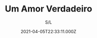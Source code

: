---
id: 'bc1486d7-7863-4019-b754-2d0bc94c6df3'
type: 'movie' # Filme, Série, Anime
title: "Um Amor Verdadeiro"
synopsis: ["A escritora Ellen Gulden é filha de um dos mais respeitados jornalistas americanos, George Gulden, que tem dificuldade de demonstrar seu amor, e de Kate Gulden, que é totalmente aberta. Quando a mãe é diagnosticada com câncer, Ellen precisa intervir e acabará aprendendo mais sobre si mesma e sua família e a idiossincracia do estilo de vida.",
]
originalTitle: "One True Thing"
date: '2021-04-05T22:33:11.000Z'
update: '2021-04-05T22:33:11.000Z'
releaseDate: '1998-09-18T03:00:00.000Z'
imdb:
  rating: '7' # 8.5
  id: '' # tt0470752
duration: '2h 7m'
trailer:
  urls: [
    '',
  ]
tags: ['720p']
genre: ['Drama', 'Romance'] #
quality: 'HDTV 720p' # BluRay, WEB-DL, HDTV, WEB-DL4K, WEB-DLe
format: 'Mp4' # MKV, MP4, TS
audio: 'Português' # Dublado, Legendado, Dual Audio, Dub & Leg
subtitle: 'S/L' # Português, inglês,
size: '1.90 GB' # 4.8 GB
audioQuality: 10
videoQuality: 10
directors: []
#  - name: 'Lana Wachowski'
#    image: ''
#  - name: 'Lilly Wachowski'
#    image: ''
cast: []
#  - name: 'Keanu Reeves'
#    image: ''
#    characterName: 'Neo'
writers: []
#  - name: ''
#    image: ''
maturityRating:
  age: '' # L , 10, 12, 14, 16, 18
  topics: [''] # Violence, Illegal drugs, Inappropriate Language, Legal Drugs, Sexual Content, Extreme Violence
###########################################
download:
  
  - url: 'magnet:?xt=urn:btih:A3A74886BD9FB883BBFBEC8B6EC15B459A0E0307&dn=Um%20Amor%20Verdadeiro%201998%20%28720p%29%20DUBLADO%20WWW.LAPUMiAFiLMES.COM&tr=udp%3a%2f%2ftracker.openbittorrent.com%3a80%2fannounce&tr=udp%3a%2f%2ftracker.opentrackr.org%3a1337%2fannounce&tr=udp%3a%2f%2ftracker.coppersurfer.tk%3a6969%2fannounce&tr=udp%3a%2f%2ftracker.trackerfix.com%3a82%2fannounce&tr=udp%3a%2f%2ftracker.leechers-paradise.org%3a6969%2fannounce&tr=udp%3a%2f%2feddie4.nl%3a6969%2fannounce&tr=udp%3a%2f%2fp4p.arenabg.com%3a1337%2fannounce&tr=udp%3a%2f%2fexplodie.org%3a6969%2fannounce&tr=udp%3a%2f%2f9.rarbg.to%3a2750%2fannounce&tr=udp%3a%2f%2fzer0day.ch%3a1337%2fannounce'
    resolution: '720p' # 720p, 1080p, 4K,
    audio: 'Dublado' # Dublado, Legendado, Dual Audio
    size: '' # 4.8 GB
    quality: '' # BluRay, WEB-DL
    format: '' # MKV
images:
  cover: '/assets/movies/um-amor-verdadeiro.jpg'
  background: '/assets/movies/'
---